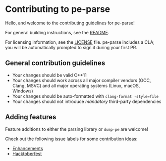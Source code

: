 Contributing to pe-parse
========================

Hello, and welcome to the contributing guidelines for pe-parse!

For general building instructions, see the [README](README.md).

For licensing information, see the [LICENSE](LICENSE.txt) file. pe-parse includes a CLA; you will be
automatically prompted to sign it during your first PR.

## General contribution guidelines

* Your changes should be valid C++11
* Your changes should work across all major compiler vendors (GCC, Clang, MSVC) and all
major operating systems (Linux, macOS, Windows)
* Your changes should be auto-formatted with `clang-format -style=file`
* Your changes should not introduce *mandatory* third-party dependencies

## Adding features

Feature additions to either the parsing library or `dump-pe` are welcome!

Check out the following issue labels for some contribution ideas:

* [Enhancements](https://github.com/trailofbits/pe-parse/issues?q=is%3Aissue+is%3Aopen+label%3Aenhancement)
* [Hacktoberfest](https://github.com/trailofbits/pe-parse/issues?q=is%3Aissue+is%3Aopen+label%3Ahacktoberfest)
